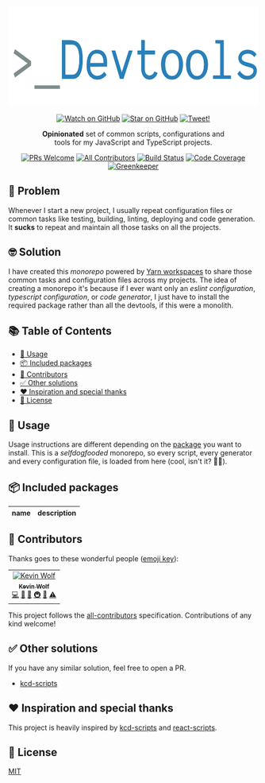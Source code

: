 <p align="center">
<!-- START banner -->
<img alt="Kevin Wolf Devtools" src="./other/banner.png" width="600" height="200" />
<!-- END banner -->
</p>

<p align="center">
<!-- START social-badges -->
<a href="https://github.com/kevinwolfcr/devtools/watchers"><img src="https://img.shields.io/github/watchers/kevinwolfcr/devtools.svg?style=social" alt="Watch on GitHub" /></a>
<a href="https://github.com/kevinwolfcr/devtools/stargazers"><img src="https://img.shields.io/github/stars/kevinwolfcr/devtools.svg?style=social" alt="Star on GitHub" /></a>
<a href="https://twitter.com/intent/tweet?text=Check out @kevinwolfcr devtools! https://github.com/kevinwolfcr/devtools"><img src="https://img.shields.io/twitter/url/https/github.com/kevinwolfcr/devtools.svg?style=social" alt="Tweet!" /></a>
<!-- END social-badges -->
</p>

<p align="center">
<!-- START description -->
<strong>Opinionated</strong> set of common scripts, configurations and<br />
tools for my JavaScript and TypeScript projects.
<!-- END description -->
</p>

<p align="center">
<!-- START status-badges -->
<a href="http://makeapullrequest.com"><img src="https://img.shields.io/badge/PRs-welcome-brightgreen.svg?style=flat-square" alt="PRs Welcome" /></a>
<a href="#-contributors"><img src="https://img.shields.io/badge/all_contributors-1-blue.svg?style=flat-square" alt="All Contributors" /></a>
<a href="https://travis-ci.org/kevinwolfcr/devtools"><img src="https://img.shields.io/travis/kevinwolfcr/devtools.svg?style=flat-square" alt="Build Status" /></a>
<a href="https://codecov.io/github/kevinwolfcr/devtools"><img src="https://img.shields.io/codecov/c/github/kevinwolfcr/devtools.svg?style=flat-square" alt="Code Coverage" /></a>
<a href="https://greenkeeper.io"><img src="https://badges.greenkeeper.io/kevinwolfcr/devtools.svg?style=flat-square" alt="Greenkeeper" /></a>
<!-- END status-badges -->
</p>

<p align="center">
<!-- START packages-versions -->
<!-- END packages-versions -->
</p>

## 🤔 Problem

<!-- START the-problem -->

Whenever I start a new project, I usually repeat configuration files or common tasks like testing, building, linting, deploying and code generation. It **sucks** to repeat and maintain all those tasks on all the projects.

<!-- END the-problem -->

## 🤓 Solution

<!-- START the-solution -->

I have created this _monorepo_ powered by [Yarn workspaces](https://yarnpkg.com/lang/en/docs/workspaces/) to share those common tasks and configuration files across my projects. The idea of creating a monorepo it's because if I ever want only an _eslint configuration_, _typescript configuration_, or _code generator_, I just have to install the required package rather than all the devtools, if this were a monolith.

<!-- END the-solution -->

## 📚 Table of Contents

<!-- START doctoc generated TOC please keep comment here to allow auto update -->
<!-- DON'T EDIT THIS SECTION, INSTEAD RE-RUN doctoc TO UPDATE -->

- [📝 Usage](#-usage)
- [📦 Included packages](#-included-packages)
- [🍻 Contributors](#-contributors)
- [✅ Other solutions](#-other-solutions)
- [❤️ Inspiration and special thanks](#-inspiration-and-special-thanks)
- [📄 License](#-license)

<!-- END doctoc generated TOC please keep comment here to allow auto update -->

## 📝 Usage

<!-- START usage -->

Usage instructions are different depending on the [package](#-included-packages) you want to install. This is a _selfdogfooded_ monorepo, so every script, every generator and every configuration file, is loaded from here (cool, isn't it? 🤘🏻).

<!-- END usage -->

## 📦 Included packages

<!-- START included-packages -->

| name | description |
| ---- | ----------- |


  <!-- END included-packages -->

## 🍻 Contributors

Thanks goes to these wonderful people ([emoji key](https://allcontributors.org/docs/en/emoji-key)):

<!-- ALL-CONTRIBUTORS-LIST:START  -->
<!-- prettier-ignore -->
<table><tr><td align="center"><a href="https://kevinwolf.me"><img src="https://avatars2.githubusercontent.com/u/3157426?v=4" width="100px;" alt="Kevin Wolf"/><br /><sub><b>Kevin Wolf</b></sub></a><br /><a href="https://github.com/kevinwolfcr/devtools/commits?author=kevinwolfcr" title="Code">💻</a> <a href="https://github.com/kevinwolfcr/devtools/commits?author=kevinwolfcr" title="Documentation">📖</a> <a href="#ideas-kevinwolfcr" title="Ideas, Planning, & Feedback">🤔</a> <a href="#infra-kevinwolfcr" title="Infrastructure (Hosting, Build-Tools, etc)">🚇</a> <a href="#maintenance-kevinwolfcr" title="Maintenance">🚧</a> <a href="https://github.com/kevinwolfcr/devtools/commits?author=kevinwolfcr" title="Tests">⚠️</a></td></tr></table>

<!-- ALL-CONTRIBUTORS-LIST:END -->

This project follows the [all-contributors](https://github.com/all-contributors/all-contributors) specification. Contributions of any kind welcome!

## ✅ Other solutions

If you have any similar solution, feel free to open a PR.

- [kcd-scripts](https://github.com/kentcdodds/kcd-scripts)

## ❤️ Inspiration and special thanks

This project is heavily inspired by [kcd-scripts](https://github.com/kentcdodds/kcd-scripts) and [react-scripts](https://github.com/facebook/create-react-app).

## 📄 License

[MIT](./LICENSE)
